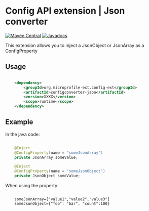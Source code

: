 # Config API extension | Json converter

[![Maven Central](https://maven-badges.herokuapp.com/maven-central/org.microprofile-ext.config-ext/configconverter-json/badge.svg)](https://maven-badges.herokuapp.com/maven-central/org.microprofile-ext.config-ext/configconverter-json)
[![Javadocs](https://www.javadoc.io/badge/org.microprofile-ext.config-ext/configconverter-json.svg)](https://www.javadoc.io/doc/org.microprofile-ext.config-ext/configconverter-json)

This extension allows you to inject a JsonObject or JsonArray as a ConfigProperty

## Usage

```xml

    <dependency>
        <groupId>org.microprofile-ext.config-ext</groupId>
        <artifactId>configconverter-json</artifactId>
        <version>XXXX</version>
        <scope>runtime</scope>
    </dependency>

```

## Example

In the java code:

```java

    @Inject
    @ConfigProperty(name = "someJsonArray")
    private JsonArray someValue;

    @Inject
    @ConfigProperty(name = "someJsonObject")
    private JsonObject someValue;

```

When using the property:

```

    someJsonArray=["value1","value2","value3"]
    someJsonObject={"foo": "bar", "count":100}

```    